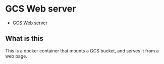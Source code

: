 # GCS Web server

<!-- TOC -->
* [GCS Web server](#gcs-web-server)
<!-- TOC -->

## What is this

This is a docker container that mounts a GCS bucket, and serves it from a web page.
